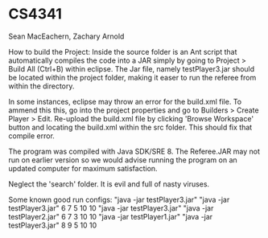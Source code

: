 # CS4341
Sean MacEachern, Zachary Arnold

How to build the Project:
Inside the source folder is an Ant script that automatically compiles the code into a JAR 
simply by going to Project > Build All (Ctrl+B) within eclipse. The Jar file, namely testPlayer3.jar 
should be located within the project folder, making it easer to run the referee from within the 
directory.

In some instances, eclipse may throw an error for the build.xml file. To ammend this this, go into the project 
properties and go to Builders > Create Player > Edit. Re-upload the build.xml file by clicking 'Browse Workspace' button and locating the build.xml within the src folder. This should fix that compile error.

The program was compiled with Java SDK/SRE 8. The Referee.JAR may not run on earlier version so we would advise running the program on an updated computer for maximum satisfaction.

Neglect the 'search' folder. It is evil and full of nasty viruses.

Some known good run configs:
"java -jar testPlayer3.jar" "java -jar testPlayer3.jar" 6 7 5 10 10
"java -jar testPlayer3.jar" "java -jar testPlayer2.jar" 6 7 3 10 10
"java -jar testPlayer1.jar" "java -jar testPlayer3.jar" 8 9 5 10 10